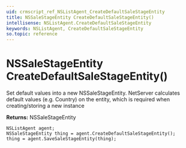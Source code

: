 ```yaml
---
uid: crmscript_ref_NSListAgent_CreateDefaultSaleStageEntity
title: NSSaleStageEntity CreateDefaultSaleStageEntity()
intellisense: NSListAgent.CreateDefaultSaleStageEntity
keywords: NSListAgent, CreateDefaultSaleStageEntity
so.topic: reference
---
```


# NSSaleStageEntity CreateDefaultSaleStageEntity()
	  
Set default values into a new NSSaleStageEntity.
NetServer calculates default values (e.g. Country) on the entity, which is required when creating/storing a new instance
	  
**Returns:** NSSaleStageEntity

```crmscript
NSListAgent agent;
NSSaleStageEntity thing = agent.CreateDefaultSaleStageEntity();
thing = agent.SaveSaleStageEntity(thing);
```

